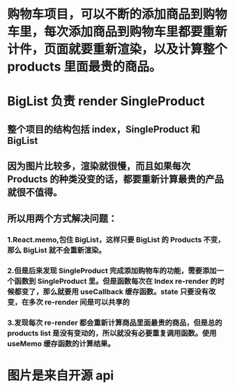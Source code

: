 # 购物车项目，可以不断的添加商品到购物车里，每次添加商品到购物车里都要重新计件，页面就要重新渲染，以及计算整个 products 里面最贵的商品。

# BigList 负责 render SingleProduct

## 整个项目的结构包括 index，SingleProduct 和 BigList

## 因为图片比较多，渲染就很慢，而且如果每次 Products 的种类没变的话，都要重新计算最贵的产品就很不值得。

## 所以用两个方式解决问题：

### 1.React.memo,包住 BigList，这样只要 BigList 的 Products 不变，那么 BigList 就不会重新渲染。

### 2.但是后来发现 SingleProduct 完成添加购物车的功能，需要添加一个函数到 SingleProduct 里。但是函数每次在 Index re-render 的时候都变了，那么就要用 useCallback 缓存函数。state 只要没有改变，在多次 re-render 间是可以共享的

### 3.发现每次 re-render 都会重新计算商品里面最贵的商品，但是总的 products list 是没有变动的，所以就没有必要重复调用函数。使用 useMemo 缓存函数的计算结果。

# 图片是来自开源 api
